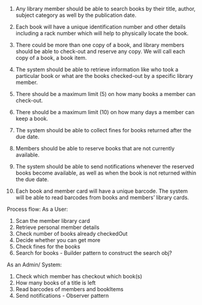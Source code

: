 ﻿1. Any library member should be able to search books 
by their title, author, subject category as well 
by the publication date.

2. Each book will have a unique identification number 
and other details including a rack number which 
will help to physically locate the book.

3. There could be more than one copy of a book,
and library members should be able to check-out
and reserve any copy. We will call each copy of
a book, a book item.

4. The system should be able to retrieve information
like who took a particular book or what are the
books checked-out by a specific library member.

5. There should be a maximum limit (5) on how many
books a member can check-out.

6. There should be a maximum limit (10) on how 
many days a member can keep a book.

7. The system should be able to collect fines
for books returned after the due date.

8. Members should be able to reserve books that
are not currently available.

9. The system should be able to send notifications
whenever the reserved books become available, as
well as when the book is not returned within
the due date.

10. Each book and member card will have a 
unique barcode. The system will be able to read
barcodes from books and members’ library cards.

Process flow:
As a User:
1. Scan the member library card
2. Retrieve personal member details 
3. Check number of books already checkedOut
4. Decide whether you can get more
5. Check fines for the books
6. Search for books - Builder pattern to construct the search obj?

As an Admin/ System:
1. Check which member has checkout which book(s)
2. How many books of a title is left
3. Read barcodes of members and bookItems 
4. Send notifications - Observer pattern
